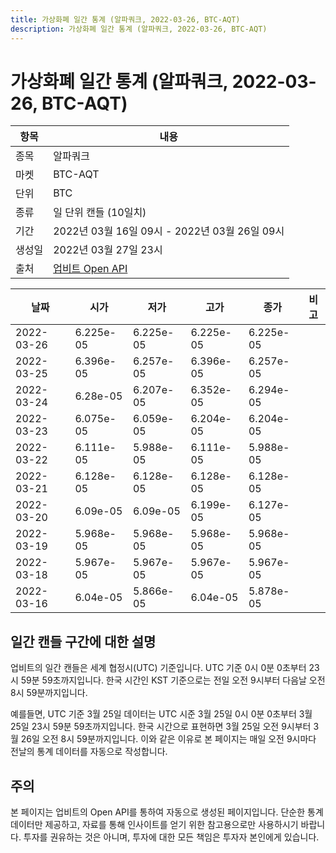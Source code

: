 ```yaml
---
title: 가상화폐 일간 통계 (알파쿼크, 2022-03-26, BTC-AQT)
description: 가상화폐 일간 통계 (알파쿼크, 2022-03-26, BTC-AQT)
---
```


가상화폐 일간 통계 (알파쿼크, 2022-03-26, BTC-AQT)
===

|항목|내용|
|--|--|
|종목|알파쿼크|
|마켓|BTC-AQT|
|단위|BTC|
|종류|일 단위 캔들 (10일치)|
|기간|2022년 03월 16일 09시 - 2022년 03월 26일 09시|
|생성일|2022년 03월 27일 23시|
|출처|[업비트 Open API](https://docs.upbit.com)|


|날짜|시가|저가|고가|종가|비고|
|--|--|--|--|--|--|
|2022-03-26|6.225e-05|6.225e-05|6.225e-05|6.225e-05|    |
|2022-03-25|6.396e-05|6.257e-05|6.396e-05|6.257e-05|    |
|2022-03-24|6.28e-05|6.207e-05|6.352e-05|6.294e-05|    |
|2022-03-23|6.075e-05|6.059e-05|6.204e-05|6.204e-05|    |
|2022-03-22|6.111e-05|5.988e-05|6.111e-05|5.988e-05|    |
|2022-03-21|6.128e-05|6.128e-05|6.128e-05|6.128e-05|    |
|2022-03-20|6.09e-05|6.09e-05|6.199e-05|6.127e-05|    |
|2022-03-19|5.968e-05|5.968e-05|5.968e-05|5.968e-05|    |
|2022-03-18|5.967e-05|5.967e-05|5.967e-05|5.967e-05|    |
|2022-03-16|6.04e-05|5.866e-05|6.04e-05|5.878e-05|    |


일간 캔들 구간에 대한 설명
---


업비트의 일간 캔들은 세계 협정시(UTC) 기준입니다. 
UTC 기준 0시 0분 0초부터 23시 59분 59초까지입니다. 
한국 시간인 KST 기준으로는 전일 오전 9시부터 다음날 오전 8시 59분까지입니다. 


예를들면, UTC 기준 3월 25일 데이터는 UTC 시준 3월 25일 0시 0분 0초부터 3월 25일 23시 59분 59초까지입니다. 
한국 시간으로 표현하면 3월 25일 오전 9시부터 3월 26일 오전 8시 59분까지입니다. 
이와 같은 이유로 본 페이지는 매일 오전 9시마다 전날의 통계 데이터를 자동으로 작성합니다. 


주의
---


본 페이지는 업비트의 Open API를 통하여 자동으로 생성된 페이지입니다. 
단순한 통계 데이터만 제공하고, 자료를 통해 인사이트를 얻기 위한 참고용으로만 사용하시기 바랍니다. 
투자를 권유하는 것은 아니며, 투자에 대한 모든 책임은 투자자 본인에게 있습니다. 
